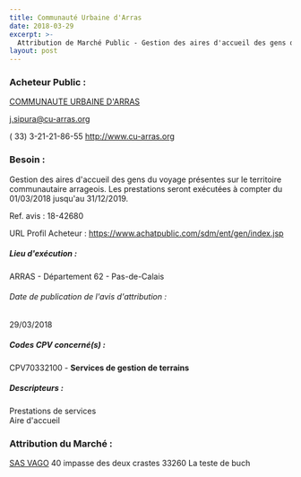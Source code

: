 ```yaml
---
title: Communauté Urbaine d'Arras
date: 2018-03-29
excerpt: >-
  Attribution de Marché Public - Gestion des aires d'accueil des gens du voyage présentes sur le territoire communautaire arrageois Appel d'Offres Ouvert après Appel d'Offres Ouvert déclaré sans suite.
layout: post
---
```


### Acheteur Public : 
<a href="/acheteur-32/siren-200033579"> COMMUNAUTE URBAINE D'ARRAS</a><br/>



j.sipura@cu-arras.org

( 33) 3-21-21-86-55
http://www.cu-arras.org
### Besoin :

Gestion des aires d'accueil des gens du voyage présentes sur le territoire communautaire arrageois. Les prestations seront exécutées à compter du 01/03/2018 jusqu'au 31/12/2019.

Ref. avis : 18-42680

URL Profil Acheteur : https://www.achatpublic.com/sdm/ent/gen/index.jsp

##### Lieu d'exécution :

ARRAS - Département 62 - Pas-de-Calais

###### Date de publication de l'avis d'attribution : 
29/03/2018

##### Codes CPV concerné(s) :
CPV70332100 - **Services de gestion de terrains** <br/>

##### Descripteurs :
Prestations de services <br/>
Aire d'accueil <br/>

### Attribution du Marché :
<a href="/entreprise-264/siren-493414973"> SAS VAGO</a>    40 impasse des deux crastes 33260 La teste de buch <br/>
